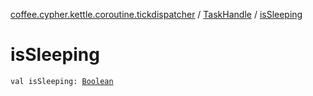 [coffee.cypher.kettle.coroutine.tickdispatcher](../index.md) / [TaskHandle](index.md) / [isSleeping](./is-sleeping.md)

# isSleeping

`val isSleeping: `[`Boolean`](https://kotlinlang.org/api/latest/jvm/stdlib/kotlin/-boolean/index.html)